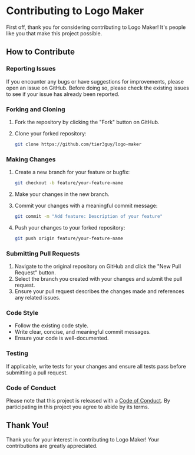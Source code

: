 # Contributing to Logo Maker

First off, thank you for considering contributing to Logo Maker! It's people like you that make this project possible.

## How to Contribute

### Reporting Issues

If you encounter any bugs or have suggestions for improvements, please open an issue on GitHub. Before doing so, please check the existing issues to see if your issue has already been reported.

### Forking and Cloning

1. Fork the repository by clicking the "Fork" button on GitHub.
2. Clone your forked repository:

    ```bash
    git clone https://github.com/tier3guy/logo-maker
    ```

### Making Changes

1. Create a new branch for your feature or bugfix:

    ```bash
    git checkout -b feature/your-feature-name
    ```

2. Make your changes in the new branch.
3. Commit your changes with a meaningful commit message:

    ```bash
    git commit -m "Add feature: Description of your feature"
    ```

4. Push your changes to your forked repository:

    ```bash
    git push origin feature/your-feature-name
    ```

### Submitting Pull Requests

1. Navigate to the original repository on GitHub and click the "New Pull Request" button.
2. Select the branch you created with your changes and submit the pull request.
3. Ensure your pull request describes the changes made and references any related issues.

### Code Style

-   Follow the existing code style.
-   Write clear, concise, and meaningful commit messages.
-   Ensure your code is well-documented.

### Testing

If applicable, write tests for your changes and ensure all tests pass before submitting a pull request.

### Code of Conduct

Please note that this project is released with a [Code of Conduct](CODE_OF_CONDUCT.md). By participating in this project you agree to abide by its terms.

## Thank You!

Thank you for your interest in contributing to Logo Maker! Your contributions are greatly appreciated.
